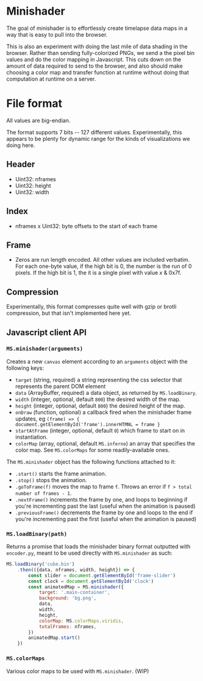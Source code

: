 # Minishader

The goal of minishader is to effortlessly create timelapse data maps in a way
that is easy to pull into the browser.

This is also an experiment with doing the last mile of data shading in the
browser. Rather than sending fully-colorized PNGs, we send a the pixel bin
values and do the color mapping in Javascript. This cuts down on the amount of
data required to send to the browser, and also should make choosing a color map
and transfer function at runtime without doing that computation at runtime on a
server.

# File format

All values are big-endian.

The format supports 7 bits -- 127 different values. Experimentally, this appears
to be plenty for dynamic range for the kinds of visualizations we doing here.

## Header

- Uint32: nframes
- Uint32: height
- Uint32: width

## Index

- nframes x Uint32: byte offsets to the start of each frame

## Frame

- Zeros are run length encoded. All other values are included verbatim. For each
  one-byte value, if the high bit is 0, the number is the run of 0 pixels. If
  the high bit is 1, the it is a single pixel with value *x* & 0x7f.

## Compression

Experimentally, this format compresses quite well with gzip or brotli
compression, but that isn't implemented here yet.

## Javascript client API

### `MS.minishader(arguments)`

Creates a new `canvas` element according to an `arguments` object with the
following keys:

- `target` (string, required) a string representing the css selector that
  represents the parent DOM element
- `data` (ArrayBuffer, required) a data object, as returned by `MS.loadBinary`.
- `width` (integer, optional, default `800`) the desired width of the map.
- `height` (integer, optional, default `800`) the desired height of the map.
- `onDraw` (function, optional) a callback fired when the minishader frame
  updates, eg `(frame) => { document.getElementById('frame').innerHTMNL = frame
  }`
- `startAtFrame` (integer, optional, default `0`) which frame to start on in
  instantiation.
- `colorMap` (array, optional, default `MS.inferno`) an array that specifies the
  color map. See `MS.colorMaps` for some readily-available ones.

The `MS.minishader` object has the following functions attached to it:

- `.start()` starts the frame animation.
- `.stop()` stops the animation.
- `.goToFrame(f)` moves the map to frame `f`. Throws an error if `f > total
  number of frames - 1`.
- `.nextFrame()` increments the frame by one, and loops to beginning if you're
  incrementing past the last (useful when the animation is paused)
- `.previousFrame()` decrements the frame by one and loops to the end if you're
  incrementing past the first (useful when the animation is paused)

### `MS.loadBinary(path)`

Returns a promise that loads the minishader binary format outputted with `encoder.py`, meant to be used directly with `MS.minishader` as such:

```javascript
MS.loadBinary('cube.bin')
    .then(({data, nframes, width, height}) => {
        const slider = document.getElementById('frame-slider')
        const clock = document.getElementById('clock')
        const animatedMap = MS.minishader({
            target: '.main-container',
            background: 'bg.png',
            data,
            width,
            height,
            colorMap: MS.colorMaps.viridis,
            totalFrames: nframes,
        })
        animatedMap.start()
    })
```

### `MS.colorMaps`

Various color maps to be used with `MS.minishader`. (WIP)

